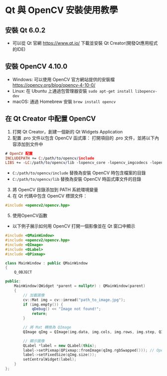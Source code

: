 # Qt 與 OpenCV 安裝使用教學
## 安裝 Qt 6.0.2
- 可以從 Qt 官網 https://www.qt.io/ 下載並安裝 Qt Creator(開發Qt應用程式的IDE)
## 安裝 OpenCV 4.10.0
- Windows: 可以使用 OpenCV 官方網站提供的安裝檔 https://opencv.org/blog/opencv-4-10-0/
- Linux: 在 Ubuntu 上通過包管理器安裝 ```sudo apt-get install libopencv-dev```
- macOS: 通過 Homebrew 安裝 ```brew install opencv```
## 在 Qt Creator 中配置 OpenCV
1. 打開 Qt Creator，創建一個新的 Qt Widgets Application
2. 配置 .pro 文件以包含 OpenCV 函式庫： 打開項目的 .pro 文件，並將以下內容添加到文件中
```pro
# OpenCV 配置
INCLUDEPATH += C:/path/to/opencv/include
LIBS += -LC:/path/to/opencv/lib -lopencv_core -lopencv_imgcodecs -lopencv_highgui -lopencv_imgproc
```
- ```C:/path/to/opencv/include``` 替換為安裝 OpenCV 時包含檔案的目錄
- ```C:/path/to/opencv/lib``` 替換為安裝 OpenCV 時函式庫文件的目錄
3. 將 OpenCV 目錄添加到 PATH 系統環境變量
4. 在 Qt 代碼中包含 OpenCV 標頭文件：
```cpp
#include <opencv2/opencv.hpp>
```
5. 使用OpenCV函數
- 以下例子展示如何用 OpenCV 打開一個影像並在 Qt 窗口中顯示
```cpp
#include <QMainWindow>
#include <opencv2/opencv.hpp>
#include <QImage>
#include <QLabel>
#include <QPixmap>

class MainWindow : public QMainWindow
{
    Q_OBJECT

public:
    MainWindow(QWidget *parent = nullptr) : QMainWindow(parent)
    {
        // 加載圖像
        cv::Mat img = cv::imread("path_to_image.jpg");
        if (img.empty()) {
            qDebug() << "Image not found!";
            return;
        }

        // 將 Mat 轉換為 QImage
        QImage qImg = QImage(img.data, img.cols, img.rows, img.step, QImage::Format_RGB888);

        // 顯示圖像
        QLabel *label = new QLabel(this);
        label->setPixmap(QPixmap::fromImage(qImg.rgbSwapped())); // OpenCV 默認是 BGR 格式，Qt 需要 RGB
        label->setFixedSize(qImg.size());
        setCentralWidget(label);
    }
};
```
